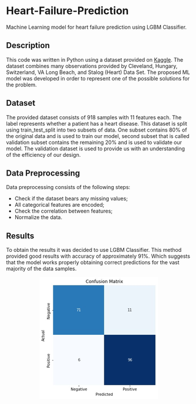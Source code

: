 # Heart-Failure-Prediction
Machine Learning model for heart failure prediction using LGBM Classifier.

## Description

This code was written in Python using a dataset provided on [Kaggle](https://www.kaggle.com/fedesoriano/heart-failure-prediction). The dataset combines many observations provided by Cleveland, Hungary, Switzerland, VA Long Beach, and Stalog (Heart) Data Set.
The proposed ML model was developed in order to represent one of the possible solutions for the problem.

## Dataset

The provided dataset consists of 918 samples with 11 features each. The label represents whether a patient has a heart disease. This dataset is split using train_test_split into two subsets of data. One subset contains 80% of the original data and is used to train our model, second subset that is called validation subset contains the remaining 20% and is used to validate our model. The validation dataset is used to provide us with an understanding of the efficiency of our design.

## Data Preprocessing

Data preprocessing consists of the following steps:
* Check if the dataset bears any missing values;
* All categorical features are encoded;
* Check the correlation between features;
* Normalize the data.

## Results

To obtain the results it was decided to use LGBM Classifier. This method provided good results with accuracy of approximately 91%. Which suggests that the model works properly obtaining correct predictions for the vast majority of the data samples.

<p align="center"> <img src="Confusion matrix.jpg" />
